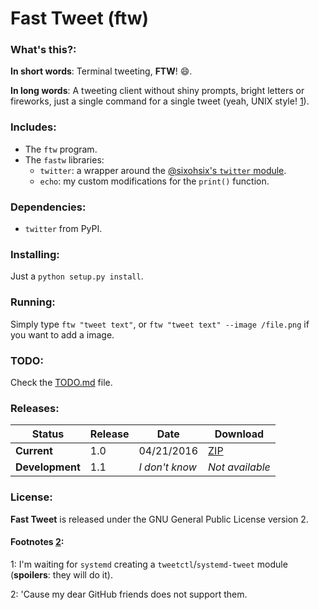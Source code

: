 # Fast Tweet (ftw)

### What's this?:

**In short words**: Terminal tweeting, **FTW**! :smile:.

**In long words**: A tweeting client without shiny prompts, bright letters or fireworks, just a single command for a single tweet (yeah, UNIX style! [1](#footnotes-1)).

### Includes:

- The `ftw` program.
- The `fastw` libraries:
  - `twitter`: a wrapper around the [@sixohsix's `twitter` module](https://github.com/sixohsix/twitter).
  - `echo`: my custom modifications for the `print()` function.

### Dependencies:

- `twitter` from PyPI.

### Installing:

Just a `python setup.py install`.

### Running:

Simply type `ftw "tweet text"`, or `ftw "tweet text" --image /file.png` if you want to add a image.

### TODO:

Check the [TODO.md](https://github.com/feskyde/ftw/blob/master/TODO.md) file.

### Releases:

| Status | Release | Date | Download |
|--------|---------|------|----------|
| **Current** | 1.0 | 04/21/2016 | [ZIP](https://github.com/feskyde/ftw/archive/ftw-1.0.zip) |
| **Development** | 1.1 | *I don't know* | *Not available* |

### License:

**Fast Tweet** is released under the GNU General Public License version 2.

#### Footnotes [2](#footnotes-2):

<a name="footnotes-1">1</a>: I'm waiting for `systemd` creating a `tweetctl`/`systemd-tweet` module (**spoilers**: they will do it).

<a name="footnotes-2">2</a>: 'Cause my dear GitHub friends does not support them.
